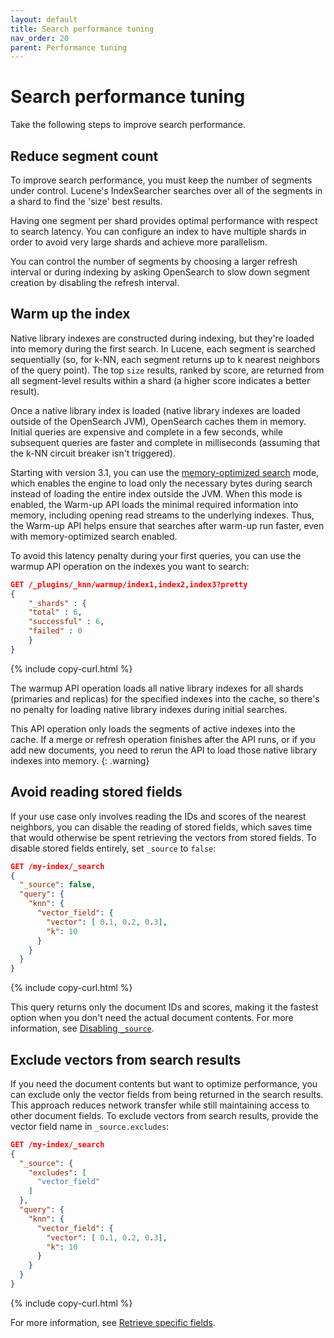 ```yaml
---
layout: default
title: Search performance tuning
nav_order: 20
parent: Performance tuning
---
```


# Search performance tuning

Take the following steps to improve search performance.

## Reduce segment count

To improve search performance, you must keep the number of segments under control. Lucene's IndexSearcher searches over all of the segments in a shard to find the 'size' best results.

Having one segment per shard provides optimal performance with respect to search latency. You can configure an index to have multiple shards in order to avoid very large shards and achieve more parallelism.

You can control the number of segments by choosing a larger refresh interval or during indexing by asking OpenSearch to slow down segment creation by disabling the refresh interval.

## Warm up the index

Native library indexes are constructed during indexing, but they're loaded into memory during the first search. In Lucene, each segment is searched sequentially (so, for k-NN, each segment returns up to k nearest neighbors of the query point). The top `size` results, ranked by score, are returned from all segment-level results within a shard (a higher score indicates a better result).

Once a native library index is loaded (native library indexes are loaded outside of the OpenSearch JVM), OpenSearch caches them in memory. Initial queries are expensive and complete in a few seconds, while subsequent queries are faster and complete in milliseconds (assuming that the k-NN circuit breaker isn't triggered).

Starting with version 3.1, you can use the [memory-optimized search]({{site.url}}{{site.baseurl}}/vector-search/optimizing-storage/memory-optimized-search/) mode, which enables the engine to load only the necessary bytes during search instead of loading the entire index outside the JVM. When this mode is enabled, the Warm-up API loads the minimal required information into memory, including opening read streams to the underlying indexes. Thus, the Warm-up API helps ensure that searches after warm-up run faster, even with memory-optimized search enabled.

To avoid this latency penalty during your first queries, you can use the warmup API operation on the indexes you want to search:

```json
GET /_plugins/_knn/warmup/index1,index2,index3?pretty
{
    "_shards" : {
    "total" : 6,
    "successful" : 6,
    "failed" : 0
    }
}
```
{% include copy-curl.html %}

The warmup API operation loads all native library indexes for all shards (primaries and replicas) for the specified indexes into the cache, so there's no penalty for loading native library indexes during initial searches.

This API operation only loads the segments of active indexes into the cache. If a merge or refresh operation finishes after the API runs, or if you add new documents, you need to rerun the API to load those native library indexes into memory.
{: .warning}


## Avoid reading stored fields

If your use case only involves reading the IDs and scores of the nearest neighbors, you can disable the reading of stored fields, which saves time that would otherwise be spent retrieving the vectors from stored fields. To disable stored fields entirely, set `_source` to `false`:

```json
GET /my-index/_search
{
  "_source": false,
  "query": {
    "knn": {
      "vector_field": {
        "vector": [ 0.1, 0.2, 0.3],
        "k": 10
      }
    }
  }
}
```
{% include copy-curl.html %}

This query returns only the document IDs and scores, making it the fastest option when you don't need the actual document contents. For more information, see [Disabling `_source`]({{site.url}}{{site.baseurl}}/search-plugins/searching-data/retrieve-specific-fields/#disabling-_source).

## Exclude vectors from search results

If you need the document contents but want to optimize performance, you can exclude only the vector fields from being returned in the search results. This approach reduces network transfer while still maintaining access to other document fields. To exclude vectors from search results, provide the vector field name in `_source.excludes`:

```json
GET /my-index/_search
{
  "_source": {
    "excludes": [
      "vector_field"
    ]
  },
  "query": {
    "knn": {
      "vector_field": {
        "vector": [ 0.1, 0.2, 0.3],
        "k": 10
      }
    }
  }
}
```
{% include copy-curl.html %}

For more information, see [Retrieve specific fields]({{site.url}}{{site.baseurl}}/search-plugins/searching-data/retrieve-specific-fields/).
